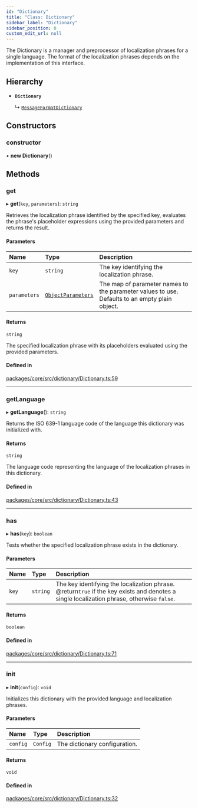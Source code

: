 ```yaml
---
id: "Dictionary"
title: "Class: Dictionary"
sidebar_label: "Dictionary"
sidebar_position: 0
custom_edit_url: null
---
```


The Dictionary is a manager and preprocessor of localization phrases for a
single language. The format of the localization phrases depends on the
implementation of this interface.

## Hierarchy

- **`Dictionary`**

  ↳ [`MessageFormatDictionary`](MessageFormatDictionary.md)

## Constructors

### constructor

• **new Dictionary**()

## Methods

### get

▸ **get**(`key`, `parameters`): `string`

Retrieves the localization phrase identified by the specified key,
evaluates the phrase's placeholder expressions using the provided
parameters and returns the result.

#### Parameters

| Name | Type | Description |
| :------ | :------ | :------ |
| `key` | `string` | The key identifying the localization phrase. |
| `parameters` | [`ObjectParameters`](../modules.md#objectparameters) | The        map of parameter names to the parameter values to use.        Defaults to an empty plain object. |

#### Returns

`string`

The specified localization phrase with its placeholders
        evaluated using the provided parameters.

#### Defined in

[packages/core/src/dictionary/Dictionary.ts:59](https://github.com/seznam/ima/blob/16487954/packages/core/src/dictionary/Dictionary.ts#L59)

___

### getLanguage

▸ **getLanguage**(): `string`

Returns the ISO 639-1 language code of the language this dictionary was
initialized with.

#### Returns

`string`

The language code representing the language of the
        localization phrases in this dictionary.

#### Defined in

[packages/core/src/dictionary/Dictionary.ts:43](https://github.com/seznam/ima/blob/16487954/packages/core/src/dictionary/Dictionary.ts#L43)

___

### has

▸ **has**(`key`): `boolean`

Tests whether the specified localization phrase exists in the
dictionary.

#### Parameters

| Name | Type | Description |
| :------ | :------ | :------ |
| `key` | `string` | The key identifying the localization phrase. @return`true` if the key exists and denotes a single         localization phrase, otherwise `false`. |

#### Returns

`boolean`

#### Defined in

[packages/core/src/dictionary/Dictionary.ts:71](https://github.com/seznam/ima/blob/16487954/packages/core/src/dictionary/Dictionary.ts#L71)

___

### init

▸ **init**(`config`): `void`

Initializes this dictionary with the provided language and localization
phrases.

#### Parameters

| Name | Type | Description |
| :------ | :------ | :------ |
| `config` | `Config` | The dictionary configuration. |

#### Returns

`void`

#### Defined in

[packages/core/src/dictionary/Dictionary.ts:32](https://github.com/seznam/ima/blob/16487954/packages/core/src/dictionary/Dictionary.ts#L32)
